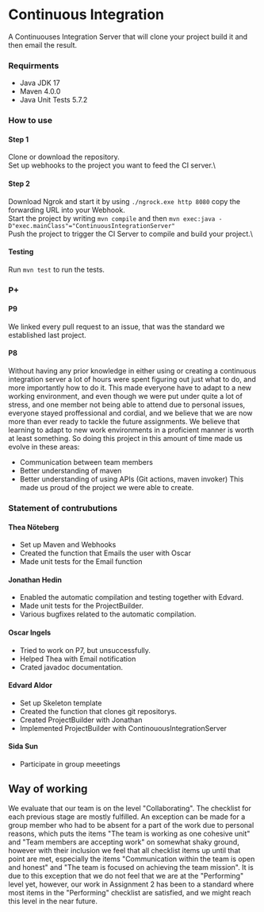 # Continuous Integration
A Continuouses Integration Server that will clone your project build it and then email the result.

### Requirments
- Java JDK 17
- Maven 4.0.0
- Java Unit Tests 5.7.2

### How to use
#### Step 1
Clone or download the repository.\
Set up webhooks to the project you want to feed the CI server.\
#### Step 2
Download Ngrok and start it by using ```./ngrock.exe http 8080``` copy the forwarding URL into your Webhook.\
Start the project by writing ```mvn compile``` and then ```mvn exec:java -D"exec.mainClass"="ContinuousIntegrationServer"``` \
Push the project to trigger the CI Server to compile and build your project.\
#### Testing
Run ```mvn test``` to run the tests.

### P+
#### P9
We linked every pull request to an issue, that was the standard we established last project.

#### P8
Without having any prior knowledge in either using or creating a continuous integration server a lot of hours were spent figuring out just what to do, and more importantly how to do it. This made everyone have to adapt to a new working environment, and even though we were put under quite a lot of stress, and one member not being able to attend due to personal issues, everyone stayed proffessional and cordial, and we believe that we are now more than ever ready to tackle the future assignments. We believe that learning to adapt to new work environments in a proficient manner is worth at least something. So doing this project in this amount of time made us evolve in these areas:
- Communication between team members
- Better understanding of maven
- Better understanding of using APIs (Git actions, maven invoker)
This made us proud of the project we were able to create.

### Statement of contrubutions

#### Thea Nöteberg
- Set up Maven and Webhooks
- Created the function that Emails the user with Oscar
- Made unit tests for the Email function

#### Jonathan Hedin
- Enabled the automatic compilation and testing together with Edvard.
- Made unit tests for the ProjectBuilder.
- Various bugfixes related to the automatic compilation.

#### Oscar Ingels
- Tried to work on P7, but unsuccessfully.
- Helped Thea with Email notification
- Crated javadoc documentation.

#### Edvard Aldor
- Set up Skeleton template
- Created the function that clones git repositorys.
- Created ProjectBuilder with Jonathan
- Implemented ProjectBuilder with ContinouousIntegrationServer

#### Sida Sun
- Participate in group meeetings


## Way of working
We evaluate that our team is on the level "Collaborating". The checklist for each previous stage are mostly fulfilled. An exception can be made for a group member who had to be absent for a part of the work due to personal reasons, which puts the items "The team is working as one cohesive unit" and "Team members are accepting work" on somewhat shaky ground, however with their inclusion we feel that all checklist items up until that point are met, especially the items "Communication within the team is open and honest" and "The team is focused on achieving the team mission". It is due to this exception that we do not feel that we are at the "Performing" level yet, however, our work in Assignment 2 has been to a standard where most items in the "Performing" checklist are satisfied, and we might reach this level in the near future.


